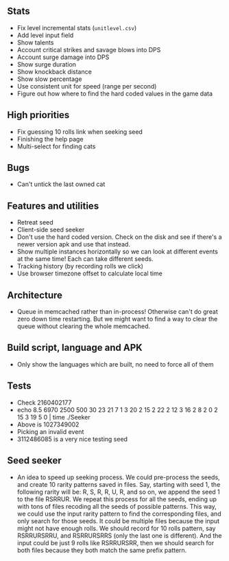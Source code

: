 ## Stats

* Fix level incremental stats (`unitlevel.csv`)
* Add level input field
* Show talents
* Account critical strikes and savage blows into DPS
* Account surge damage into DPS
* Show surge duration
* Show knockback distance
* Show slow percentage
* Use consistent unit for speed (range per second)
* Figure out how where to find the hard coded values in the game data

## High priorities

* Fix guessing 10 rolls link when seeking seed
* Finishing the help page
* Multi-select for finding cats

## Bugs

* Can't untick the last owned cat

## Features and utilities

* Retreat seed
* Client-side seed seeker
* Don't use the hard coded version. Check on the disk and see if there's
  a newer version apk and use that instead.
* Show multiple instances horizontally so we can look at different events
  at the same time! Each can take different seeds.
* Tracking history (by recording rolls we click)
* Use browser timezone offset to calculate local time

## Architecture

* Queue in memcached rather than in-process! Otherwise can't do great
  zero down time restarting. But we might want to find a way to clear
  the queue without clearing the whole memcached.

## Build script, language and APK

* Only show the languages which are built, no need to force all of them

## Tests

* Check 2160402177
* echo 8.5 6970 2500 500 30 23 21 7 1 3 20 2 15 2 22 2 12 3 16 2 8 2 0 2 15 3 19 5 0 | time ./Seeker
* Above is 1027349002
* Picking an invalid event
* 3112486085 is a very nice testing seed

## Seed seeker

* An idea to speed up seeking process. We could pre-process the seeds, and
  create 10 rarity patterns saved in files. Say, starting with seed 1,
  the following rarity will be: R, S, R, R, U, R, and so on, we append the
  seed 1 to the file RSRRUR. We repeat this process for all the seeds, ending
  up with tons of files recoding all the seeds of possible patterns. This
  way, we could use the input rarity pattern to find the corresponding files,
  and only search for those seeds. It could be multiple files because the
  input might not have enough rolls. We should record for 10 rolls pattern,
  say RSRRURSRRU, and RSRRURSRRS (only the last one is different). And the
  input could be just 9 rolls like RSRRURSRR, then we should search for
  both files because they both match the same prefix pattern.
